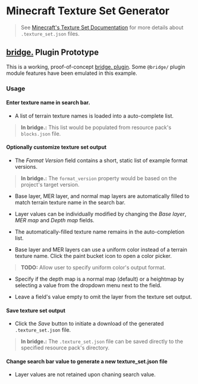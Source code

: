 # Minecraft Texture Set Generator

> See [Minecraft's Texture Set Documentation](https://help.minecraft.net/hc/en-us/articles/360051308931-Minecraft-Texture-Set-Documentation) for more details about `.texture_set.json` files.

## [bridge.](https://bridge-core.github.io/) Plugin Prototype

This is a working, proof-of-concept [bridge. plugin](https://bridge-core.github.io/plugin-docs/). Some `@bridge/` plugin module features have been emulated in this example.

### Usage

#### Enter texture name in search bar.

  - A list of terrain texture names is loaded into a auto-complete list.

  > **In bridge.:** This list would be populated from resource pack's `blocks.json` file.

#### Optionally customize texture set output

  - The _Format Version_ field contains a short, static list of example format versions.

  > **In bridge.:** The `format_version` property would be based on the project's target version.

  - Base layer, MER layer, and normal map layers are automatically filled to match terrain texture name in the search bar.

  - Layer values can be individually modified by changing the _Base layer_, _MER map_ and _Depth map_ fields.

  - The automatically-filled texture name remains in the auto-completion list.

  - Base layer and MER layers can use a uniform color instead of a terrain texture name. Click the paint bucket icon to open a color picker.

  > **TODO:**
  > Allow user to specify uniform color's output format.

  - Specify if the depth map is a normal map (default) or a heightmap by selecting a value from the dropdown menu next to the field.

  - Leave a field's value empty to omit the layer from the texture set output.

#### Save texture set output

  - Click the _Save_ button to initiate a download of the generated `.texture_set.json` file.

  > **In bridge.:** The `.texture_set.json` file can be saved directly to the specified resource pack's directory.

#### Change search bar value to generate a new texture_set.json file

  - Layer values are not retained upon chaning search value.
